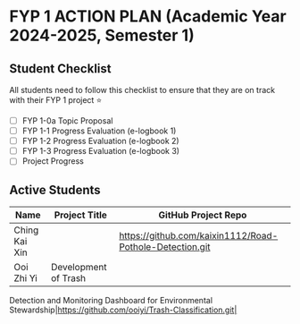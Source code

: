 # FYP 1 ACTION PLAN (Academic Year 2024-2025, Semester 1)

## Student Checklist

All students need to follow this checklist to ensure that they are on track with their FYP 1 project :star: 

- [ ] FYP 1-0a Topic Proposal
- [ ] FYP 1-1 Progress Evaluation (e-logbook 1)
- [ ] FYP 1-2 Progress Evaluation (e-logbook 2)
- [ ] FYP 1-3 Progress Evaluation (e-logbook 3)
- [ ] Project Progress

## Active Students

| Name | Project Title | GitHub Project Repo |
|------|---------------|---------------------|
|   Ching Kai Xin   |               |https://github.com/kaixin1112/Road-Pothole-Detection.git|
|   Ooi Zhi Yi   |Development of Trash
Detection and Monitoring Dashboard for
Environmental Stewardship|https://github.com/ooiyi/Trash-Classification.git|







